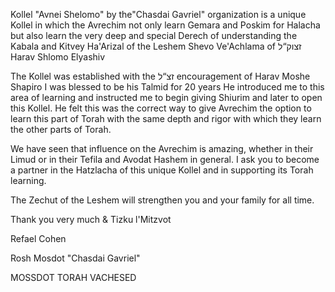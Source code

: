 Kollel "Avnei Shelomo" by the"Chasdai Gavriel" organization is a unique Kollel in which the Avrechim not only learn Gemara and Poskim for Halacha but also learn the very deep and special Derech of understanding the Kabala and Kitvey Ha'Arizal of the Leshem Shevo Ve'Achlama of זצוק“ל Harav Shlomo Elyashiv

The Kollel was established with the זצ“ל encouragement of Harav Moshe Shapiro
I was blessed to be his Talmid for 20 years He introduced me to this area of learning and instructed me to begin giving Shiurim and later to open this Kollel. He felt this was the correct way to give Avrechim the option to learn this part of Torah with the same depth and rigor with which they learn the other parts of Torah.

We have seen that influence on the Avrechim is amazing, whether in their Limud or in their Tefila and Avodat Hashem in general.
I ask you to become a partner in the Hatzlacha of this unique Kollel and in supporting its Torah learning.

The Zechut of the Leshem will strengthen you and your family for all time.

Thank you very much & Tizku l'Mitzvot

Refael Cohen

Rosh Mosdot "Chasdai Gavriel"

MOSSDOT TORAH VACHESED
